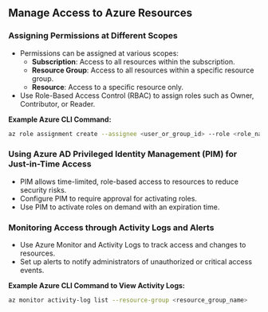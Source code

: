 
## Manage Access to Azure Resources

### Assigning Permissions at Different Scopes
- Permissions can be assigned at various scopes:
  - **Subscription**: Access to all resources within the subscription.
  - **Resource Group**: Access to all resources within a specific resource group.
  - **Resource**: Access to a specific resource only.
- Use Role-Based Access Control (RBAC) to assign roles such as Owner, Contributor, or Reader.

**Example Azure CLI Command:**
```bash
az role assignment create --assignee <user_or_group_id> --role <role_name> --scope <scope>
```

### Using Azure AD Privileged Identity Management (PIM) for Just-in-Time Access
- PIM allows time-limited, role-based access to resources to reduce security risks.
- Configure PIM to require approval for activating roles.
- Use PIM to activate roles on demand with an expiration time.

### Monitoring Access through Activity Logs and Alerts
- Use Azure Monitor and Activity Logs to track access and changes to resources.
- Set up alerts to notify administrators of unauthorized or critical access events.

**Example Azure CLI Command to View Activity Logs:**
```bash
az monitor activity-log list --resource-group <resource_group_name>
```


